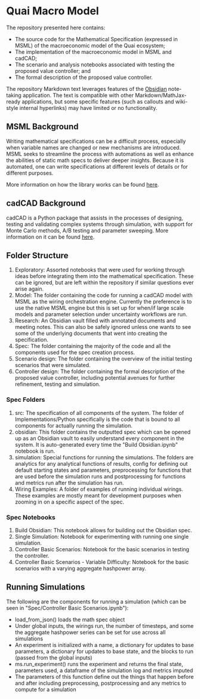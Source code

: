 # Quai Macro Model

The repository presented here contains:

- The source code for the Mathematical Specification (expressed in MSML) of the macroeconomic model of the Quai ecosystem;
- The implementation of the macroeconomic model in MSML and cadCAD;
- The scenario and analysis notebooks associated with testing the proposed value controller; and
- The formal description of the proposed value controller.

The repository Markdown text leverages features of the [Obsidian](https://obsidian.md) note-taking application. The text is compatible with other Markdown/MathJax-ready applications, but some specific features (such as callouts and wiki-style internal hyperlinks) may have limited or no functionality.

## MSML Background

Writing mathematical specifications can be a difficult process, especially when variable names are changed or new mechanisms are introduced. MSML seeks to streamline the process with automations as well as enhance the abilities of static math specs to deliver deeper insights. Because it is automated, one can write specifications at different levels of details or for different purposes.

More information on how the library works can be found [here](https://github.com/BlockScience/MSML).

## cadCAD Background

cadCAD is a Python package that assists in the processes of designing, testing and validating complex systems through simulation, with support for Monte Carlo methods, A/B testing and parameter sweeping. More information on it can be found [here](https://github.com/cadCAD-org/cadCAD).

## Folder Structure

1. Exploratory: Assorted notebooks that were used for working through ideas before integrating them into the mathematical specification. These can be ignored, but are left within the repository if similar questions ever arise again.
2. Model: The folder containing the code for running a cadCAD model with MSML as the wiring orchestration engine. Currently the preference is to use the native MSML engine but this is set up for when/if large scale models and parameter selection under uncertainty workflows are run.
3. Research: An Obsidian vault filled with annotated documents and meeting notes. This can also be safely ignored unless one wants to see some of the underlying documents that went into creating the specification.
4. Spec: The folder containing the majority of the code and all the components used for the spec creation process.
5. Scenario design: The folder containing the overview of the initial testing scenarios that were simulated.
6. Controller design: The folder containing the formal description of the proposed value controller, including potential avenues for further refinement, testing and simulation.

### Spec Folders

1. src: The specification of all components of the system. The folder of Implementations/Python specifically is the code that is bound to all components for actually running the simulation.
2. obsidian: This folder contains the outputted spec which can be opened up as an Obsidian vault to easily understand every component in the system. It is auto-generated every time the "Build Obsidian.ipynb" notebook is run.
3. simulation: Special functions for running the simulations. The folders are analytics for any analytical functions of results, config for defining out default starting states and parameters, preprocessing for functions that are used before the simulation runs and postprocessing for functions and metrics run after the simulation has run.
4. Wiring Examples: A folder of examples of running individual wirings. These examples are mostly meant for development purposes when zooming in on a specific aspect of the spec.

### Spec Notebooks

1. Build Obsidian: This notebook allows for building out the Obsidian spec.
2. Single Simulation: Notebook for experimenting with running one single simulation.
3. Controller Basic Scenarios: Notebook for the basic scenarios in testing the controller.
4. Controller Basic Scenarios - Variable Difficulty: Notebook for the basic scenarios with a varying aggregate hashpower array.

## Running Simulations

The following are the components for running a simulation (which can be seen in "Spec/Controller Basic Scenarios.ipynb"):
- load_from_json() loads the math spec object
- Under global inputs, the wirings run, the number of timesteps, and some the aggregate hashpower series can be set for use across all simulations
- An experiment is initialized with a name, a dictionary for updates to base parameters, a dictionary for updates to base state, and the blocks to run (passed from the global inputs)
- ms.run_experiment() runs the experiment and returns the final state, parameters used, a dataframe of the simulation log and metrics imputed
- The parameters of this function define out the things that happen before and after including preprocessing, postprocessing and any metrics to compute for a simulation